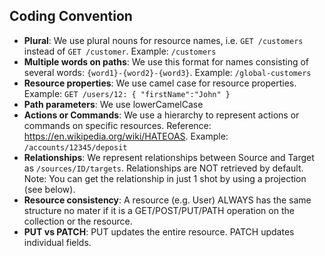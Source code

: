 ## Coding Convention

* **Plural**: We use plural nouns for resource names, i.e. `GET /customers` instead of `GET /customer`. Example: `/customers`
* **Multiple words on paths**: We use this format for names consisting of several words: `{word1}-{word2}-{word3}`. Example: `/global-customers`
* **Resource properties**: We use camel case for resource properties. Example: `GET /users/12: { "firstName":"John" }`
* **Path parameters**: We use lowerCamelCase
* **Actions or Commands**: We use a hierarchy to represent actions or commands on specific resources. Reference: https://en.wikipedia.org/wiki/HATEOAS. Example: `/accounts/12345/deposit`
* **Relationships**: We represent relationships between Source and Target as `/sources/ID/targets`. Relationships are NOT retrieved by default. Note: You can get the relationship in just 1 shot by using a projection (see below).
* **Resource consistency**: A resource (e.g. User) ALWAYS has the same structure no mater if it is a GET/POST/PUT/PATH operation on the collection or the resource.
* **PUT vs PATCH**: PUT updates the entire resource. PATCH updates individual fields.

